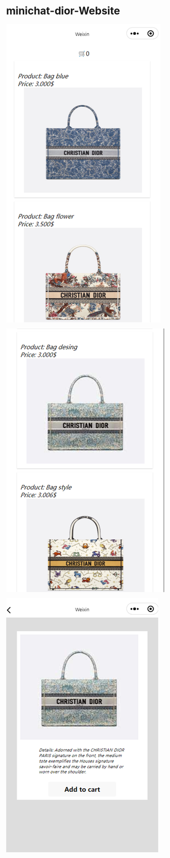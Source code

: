 # minichat-dior-Website

![FormExample](/image/im1.png)

![FormExample](/image/im2.png)

![FormExample](/image/im3.png)
